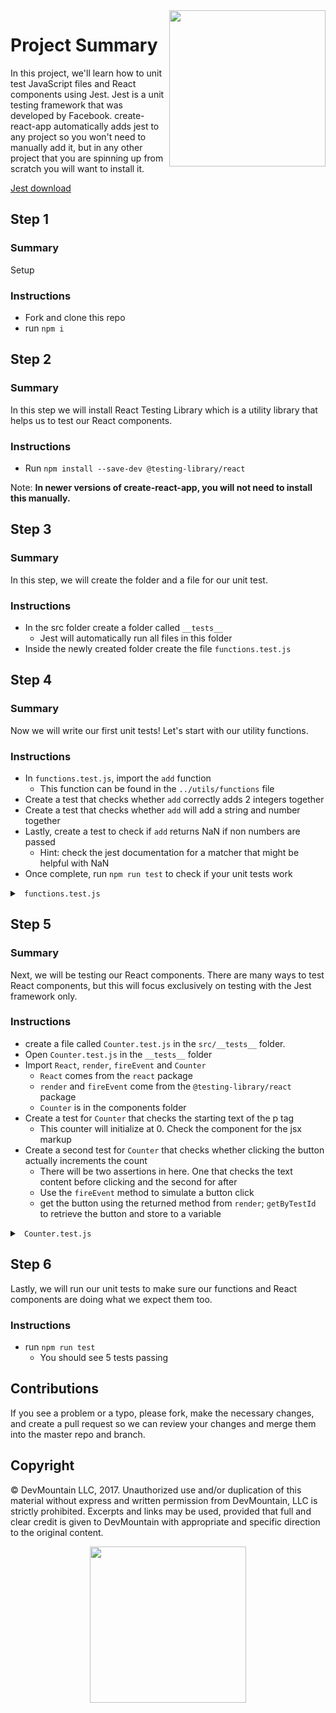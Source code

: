 <img src="https://s3.amazonaws.com/devmountain/readme-logo.png" width="250" align="right">

# Project Summary

In this project, we'll learn how to unit test JavaScript files and React components using Jest. Jest is a unit testing framework that was developed by Facebook. create-react-app automatically adds jest to any project so you won't need to manually add it, but in any other project that you are spinning up from scratch you will want to install it.

<a href="https://jestjs.io/docs/en/getting-started.html">Jest download</a>

## Step 1

### Summary

Setup

### Instructions

- Fork and clone this repo
- run `npm i`

## Step 2

### Summary

In this step we will install React Testing Library which is a utility library that helps us to test our React components.

### Instructions

- Run `npm install --save-dev @testing-library/react`

Note: <b>In newer versions of create-react-app, you will not need to install this manually.</b>

## Step 3

### Summary

In this step, we will create the folder and a file for our unit test.

### Instructions

- In the src folder create a folder called `__tests__`
  - Jest will automatically run all files in this folder
- Inside the newly created folder create the file `functions.test.js`

## Step 4

### Summary

Now we will write our first unit tests! Let's start with our utility functions.

### Instructions

- In `functions.test.js`, import the `add` function
  - This function can be found in the `../utils/functions` file
- Create a test that checks whether `add` correctly adds 2 integers together
- Create a test that checks whether `add` will add a string and number together
- Lastly, create a test to check if `add` returns NaN if non numbers are passed
  - Hint: check the jest documentation for a matcher that might be helpful with NaN
- Once complete, run `npm run test` to check if your unit tests work

<details>

<summary> <code> functions.test.js </code> </summary>

```js
import { add } from '../utils/functions';

test('add returns the sum of two numbers', () => {
  expect(add(1, 2)).toBe(3);
});

test('add handles string inputs that are numbers', () => {
  expect(add('3', '4')).toBe(7);
});

test(`add returns NaN if non numbers are passed`, () => {
  expect(add('hello', 'world')).toBeNaN();
});
```

</details>

## Step 5

### Summary

Next, we will be testing our React components. There are many ways to test React components, but this will focus exclusively on testing with the Jest framework only.

### Instructions

- create a file called `Counter.test.js` in the `src/__tests__` folder.
- Open `Counter.test.js` in the `__tests__` folder
- Import `React`, `render`, `fireEvent` and `Counter`
  - `React` comes from the `react` package
  - `render` and `fireEvent` come from the `@testing-library/react` package
  - `Counter` is in the components folder
- Create a test for `Counter` that checks the starting text of the p tag
  - This counter will initialize at 0. Check the component for the jsx markup
- Create a second test for `Counter` that checks whether clicking the button actually increments the count
  - There will be two assertions in here. One that checks the text content before clicking and the second for after
  - Use the `fireEvent` method to simulate a button click
  - get the button using the returned method from `render`; `getByTestId` to retrieve the button and store to a variable

<details>

<summary> <code> Counter.test.js </code> </summary>

```js
import React from 'react';
import { render, fireEvent } from '@testing-library/react';
import Counter from '../components/Counter';

it('Renders out starting text', () => {
  const { container } = render(<Counter />);
  expect(container.textContent).toContain(`You've clicked 0 times!`);
});

it('Clicking increments state count', () => {
  const { getByTestId, container } = render(<Counter />);
  const button = getByTestId('counter-button');
  expect(container.textContent).toContain(`You've clicked 0 times!`);
  fireEvent.click(button);
  expect(container.textContent).toContain(`You've clicked 1 times!`);
});
```

</details>

## Step 6

Lastly, we will run our unit tests to make sure our functions and React components are doing what we expect them too.

### Instructions

- run `npm run test`
  - You should see 5 tests passing

## Contributions

If you see a problem or a typo, please fork, make the necessary changes, and create a pull request so we can review your changes and merge them into the master repo and branch.

## Copyright

© DevMountain LLC, 2017. Unauthorized use and/or duplication of this material without express and written permission from DevMountain, LLC is strictly prohibited. Excerpts and links may be used, provided that full and clear credit is given to DevMountain with appropriate and specific direction to the original content.

<p align="center">
<img src="https://s3.amazonaws.com/devmountain/readme-logo.png" width="250">
</p>
